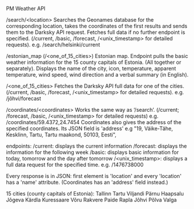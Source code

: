 PM Weather API  
  
/search/\<location\>
Searches the Geonames database for the corresponding location, takes the coordinates of the first results and sends them to the Darksky API request. Fetches full data if no further endpoint is specified. (/current, /basic, /forecast, /\<unix_timestamp\> for detailed requests). e.g. /search/helsinki/current


/estonian_map (/\<one_of_15_cities\>)
Estonian map. Endpoint pulls the basic weather information for the 15 county capitals of Estonia. (All together or separately). Displays the name of the city, icon, temperature, apparent temperature, wind speed, wind direction and a verbal summary (in English).


/\<one_of_15_cities\>
Fetches the Darksky API full data for one of the cities. (/current, /basic, /forecast, /\<unix_timestamp\>  for detailed requests). e.g. /jõhvi/forecast


/coordinates/\<coordinates\>
Works the same way as ‘/search’. (/current; /forecast, /basic, /\<unix_timestamp\> for detailed requests) e.g. /coordinates/59.4372,24.7454
Coordinates also gives the address of the specified coordinates. Its JSON field is 'address' e.g "19, Väike-Tähe, Kesklinn, Tartu, Tartu maakond, 50103, Eesti",


endpoints:
/current: displays the current information
/forecast: displays the information for the following week 
/basic: displays basic information for today, tomorrow and the day after tomorrow
/\<unix_timestamp\>: displays a full data request for the specified time. e.g. /1476738000

Every response is in JSON: first element is 'location' and every 'location' has a 'name' attribute. (Coordinates has an 'address' field instead.)


15 cities (county capitals of Estonia):
Tallinn
Tartu
Viljandi
Pärnu
Haapsalu
Jõgeva
Kärdla
Kuressaare
Võru
Rakvere
Paide
Rapla
Jõhvi
Põlva
Valga


